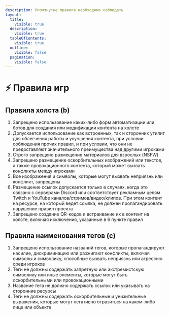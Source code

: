 ```yaml
---
description: Упомянутые правила необходимо соблюдать
layout:
  title:
    visible: true
  description:
    visible: true
  tableOfContents:
    visible: true
  outline:
    visible: false
  pagination:
    visible: false
---
```


# ⚡ Правила игр

## Правила холста (b) <a href="#canvas-rules" id="canvas-rules"></a>

1. Запрещено использование каких-либо форм автоматизации или ботов для создания или модификации контента на холсте
2. Допускается использование как встроенных, так и сторонних утилит для облегчения работы и улучшения контента, при условии соблюдения прочих правил, и при условии, что они не предоставляют значительного преимущества над другими игроками
3. Строго запрещено размещение материалов для взрослых (NSFW)
4. Запрещено размещение оскорбительных изображений или текстов, а также провокационного контента, который может вызвать конфликты между игроками
5. Все изображения и символы, которые могут вызвать неприязнь или конфликт, запрещены
6. Размещение ссылок допускается только в случаях, когда это связано с серверами Discord или соответствует рекламным целям Twitch и YouTube каналов/стримов/видео/клипов. При этом контент на ресурсе, на который ведет ссылка, не должен пропагандировать нарушение правил проекта
7. Запрещено создание QR-кодов и встраивание их в контент на холсте, включая исключения, указанные в 6 пункте правил

## Правила наименования тегов (c) <a href="#tags-rules" id="tags-rules"></a>

1. Запрещено использование названий тегов, которые пропагандируют насилие, дискриминацию или разжигают конфликты, включая символы и символику, способные вызвать неприязнь или агрессию среди игроков
2. Теги не должны содержать запретную или экстремистскую символику или иные элементы, которые могут быть оскорбительными или провокационными
3. Название тега не должно содержать ссылок или указывать на сторонние ресурсы
4. Теги не должны содержать оскорбительные и унизительные выражения, которые могут негативно отразиться на каком-либо лице или объекте

